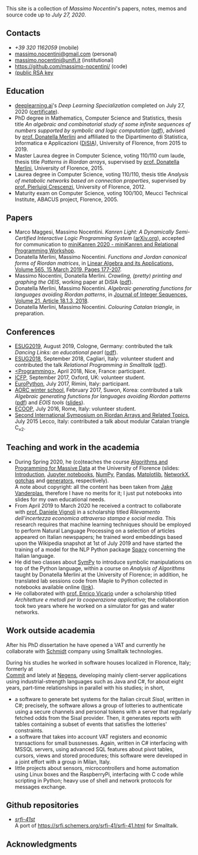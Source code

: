 


This site is a collection of _Massimo Nocentini_'s papers, notes, memos and source code up to *July 27, 2020*.

## Contacts

- <i>+39 320 1162059</i> (mobile)
- <a href="mailto:Massimo Nocentini <massimo.nocentini@gmail.com>">massimo.nocentini@gmail.com</a> (personal)
- <a href="mailto:Massimo Nocentini <massimo.nocentini@unifi.it>">massimo.nocentini@unifi.it</a> (institutional)
- <a href="https://github.com/massimo-nocentini/">https://github.com/massimo-nocentini/</a> (code)
- <a href="id_rsa.pub">(public RSA key</a>

## Education

- <a href="https://www.deeplearning.ai/deep-learning-specialization/">deeplearning.ai</a>'s *Deep Learning Specialization* completed on July 27, 2020 ([certificate](https://coursera.org/share/5cf1b2682cfa4c3b972540081f9ed6e5)).
- PhD degree in Mathematics, Computer Science and Statistics, thesis title *An algebraic and combinatorial study of some infinite sequences of numbers 
  supported by symbolic and logic computation* ([pdf](https://github.com/massimo-nocentini/PhD-thesis/releases/download/final-version/PhD-thesis.pdf)), 
  advised by [prof. Donatella Merlini](http://local.disia.unifi.it/merlini/) and affiliated to the 
  Dipartimento di Statistica, Informatica e Applicazioni ([DiSIA](https://www.disia.unifi.it/)), University of Florence, from 2015 to 2019.
- Master Laurea degree in Computer Science, voting 110/110 cum laude, thesis title *Patterns in Riordan arrays*, 
  supervised by [prof. Donatella Merlini](http://local.disia.unifi.it/merlini/), University of Florence, 2015.
- Laurea degree in Computer Science, voting 110/110, thesis title *Analysis of metabolic networks based on connection properties*, 
  supervised by <a href="https://www.pilucrescenzi.it/">prof. Pierluigi Crescenzi</a>, University of Florence, 2012.
- Maturity exam on Computer Science, voting 100/100, Meucci Technical Institute, ABACUS project, Florence, 2005.

## Papers
- Marco Maggesi, Massimo Nocentini. *Kanren Light: A Dynamically Semi-Certified Interactive Logic Programming System* (<a href="https://arxiv.org/abs/2007.04691">arXiv.org</a>), accepted for communication to <a href="https://icfp20.sigplan.org/home/minikanren-2020#event-overview">miniKanren 2020 - miniKanren and Relational Programming Workshop</a>.
- Donatella Merlini, Massimo Nocentini. *Functions and Jordan canonical forms of Riordan matrices*, in <a href="https://doi.org/10.1016/j.laa.2018.12.011">Linear Algebra and its Applications, Volume 565, 15 March 2019, Pages 177-207</a>.
- Massimo Nocentini, Donatella Merlini. *Crawling, (pretty) printing and graphing the OEIS*, working paper at DiSIA (<a href="http://local.disia.unifi.it/wp_disia/2018/wp_disia_2018_06.pdf}">pdf</a>).
- Donatella Merlini, Massimo Nocentini. *Algebraic generating functions for languages avoiding Riordan patterns*, in <a href="https://www.emis.de/journals/JIS/VOL21/Merlini/merlini5.html">Journal of Integer Sequences, Volume 21, Article 18.1.3, 2018</a>.
- Donatella Merlini, Massimo Nocentini. *Colouring Catalan triangle*, in preparation.

## Conferences
- <a href="https://esug.github.io/2019-Conference/conf2019.html">ESUG2019</a>, August 2019, Cologne, Germany: contributed the talk *Dancing Links: an educational pearl* (<a href="http://esug.org/data/ESUG2019/03Wednesday/room-B/7-Dancing%20Links.pdf">pdf</a>).
- <a href="https://esug.github.io/2018-Conference/conf2018.html">ESUG2018</a>, September 2018, Cagliari, Italy: volunteer student and contributed the talk *Relational Programming in Smalltalk* (<a href="https://github.com/massimo-nocentini/microkanrenst/releases/download/v1.0/esug.pdf">pdf</a>).
- <a href="https://2018.programming-conference.org">&lt;Programming&gt;</a>, April 2018, Nice, France: participant.
- <a href="https://conf.researchr.org/home/icfp-2017">ICFP</a>, September 2017, Oxford, UK: volunteer student.
- <a href="https://ep2017.europython.eu/">EuroPython</a>, July 2017, Rimini, Italy: participant.
- <a href="https://shb.skku.edu/aorc/Notice/notice3.jsp">AORC winter school</a>, February 2017, Suwon, Korea: contributed a talk *Algebraic generating functions for languages avoiding Riordan patterns* (<a href="https://shb.skku.edu/_custom/skk/_common/board/download.jsp?attach_no=29038">pdf</a>) and *EOIS tools* (<a href="http://massimo-nocentini.github.io/PhD/skku-aorc-2017/oeistools.html\#">slides</a>).
- <a href="http://2016.ecoop.org/">ECOOP</a>, July 2016, Rome, Italy: volunteer student.
- <a href="https://www.mate.polimi.it/RART2015/">Second International Symposium on Riordan Arrays and Related Topics</a>, July 2015 Lecco, Italy: contributed a talk about modular Catalan triangle C<sub>&equiv;2</sub>.

## Teaching and work in the academia
- During Spring 2020, he (co)teaches the course <a href="https://www.unifi.it/p-ins2-2019-544175-1.html">Algorithms and Programming for Massive Data</a> at the University of Florence (slides: <a href="https://massimo-nocentini.github.io/UniFI-Python-Spring-2020/introduction.slides.html#/">Introduction</a>, <a href="https://massimo-nocentini.github.io/UniFI-Python-Spring-2020/jupyter-notebooks.slides.html#/">Jupyter notebooks</a>, <a href="https://massimo-nocentini.github.io/UniFI-Python-Spring-2020/numpy.slides.html#/">NumPy</a>, <a href="https://massimo-nocentini.github.io/UniFI-Python-Spring-2020/pandas.slides.html#/">Pandas</a>, <a href="https://massimo-nocentini.github.io/UniFI-Python-Spring-2020/matplotlib.slides.html#/">Matplotlib</a>, <a href="https://massimo-nocentini.github.io/UniFI-Python-Spring-2020/networkx.slides.html#/">NetworkX</a>, <a href="https://massimo-nocentini.github.io/UniFI-Python-Spring-2020/gotchas.slides.html#/">gotchas</a> and <a href="https://massimo-nocentini.github.io/UniFI-Python-Spring-2020/generators.slides.html#/">generators</a>, respectively). <br>A note about copyright: all the content has been taken from <a href="https://github.com/jakevdp/PythonDataScienceHandbook">Jake Vanderplas</a>, therefore I have no merits for it; I just put notebooks into slides for my own educational needs.
- From April 2019 to March 2020 he received a contract to collaborate with <a href="https://www.disia.unifi.it/p-doc2-2016-200052-V-3f2b342b352728-0.html">prof. Daniele Vignoli</a> in a scholarship titled *Rilevamento dell'incertezza economica attraverso stampa e social media*. This research requires that machine learning techniques should be employed to perform Natural Language Processing on a selection of articles appeared on Italian newspapers; he trained word embeddings based upon the Wikipedia snapshot at 1st of July 2019 and have started the training of a model for the NLP Python package <a href="https://spacy.io/">Spacy</a> concerning the Italian language.
- He did two classes about <a href="https://www.sympy.org/en/index.html">SymPy</a> to introduce symbolic manipulations on top of the Python language, within a course on *Analysis of Algorithms* taught by Donatella Merlini at the University of Florence; in addition, he translated lab sessions code from Maple to Python collected in notebooks available online (<a href="https://github.com/massimo-nocentini/pacc/tree/master/paa-course">link</a>).
- He collaborated with [prof. Enrico Vicario](https://stlab.dinfo.unifi.it/vicario/) under a scholarship titled *Architetture e metodi per la cooperazione applicativa*; the collaboration took two years where he worked on a simulator for gas and water networks.

## Work outside academia
    
After his PhD dissertation he have opened a VAT and currently he collaborate with <a href="http://neu.bauing-schmidt.de/">Schmidt</a> company using Smalltalk technologies.

During his studies he worked in software houses localized in Florence, Italy; formerly at   	
<a href="https://www.commitsoftware.it/">Commit</a> and lately at
<a href="http://www.negens.com/site/home.html">Negens</a>, developing mainly client-server
applications using industrial-strength languages such as Java and C#, for
about eight years, part-time relationships in parallel with his studies; in short,

- a software to generate bet systems for the Italian circuit
  *Sisal*, written in C#; precisely, the software allows a group
  of lotteries to authenticate using a secure channels and personal
  tokens with a server that regularly fetched odds from the Sisal
  provider. Then, it generates reports with tables containing a
  subset of events that satisfies the lotteries' constraints.
- a software that takes into account VAT registers and economic
  transactions for small bussnesses. Again, written in C# interfacing 
  with MSSQL servers, using advanced SQL features about pivot tables,
  cursors, views and stored procedures; this software were developed in
  a joint effort with a group in Milan, Italy.
- little projects about sensors, microcontrollers and home
  automation using Linux boxes and the RaspberryPi, interfacing with C
  code while scripting in Python; heavy use of shell and network protocols
  for messages exchange.


## Github repositories

- <a href="https://github.com/massimo-nocentini/srfi-41st">*srfi-41st*</a><br>
  A port of <a href="https://srfi.schemers.org/srfi-41/srfi-41.html">https://srfi.schemers.org/srfi-41/srfi-41.html</a> for Smalltalk.

## Acknowledgments


